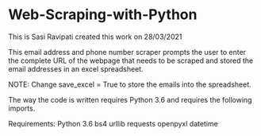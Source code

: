 # Web-Scraping-with-Python

This is Sasi Ravipati created this work on 28/03/2021

This email address and phone number scraper prompts the user to enter the complete URL of the webpage that needs to be scraped and stored the email addresses in an excel spreadsheet.

NOTE: Change save_excel = True to store the emails into the spreadsheet.

The way the code is written requires Python 3.6 and requires the following imports.

Requirements:
  Python 3.6
  bs4
  urllib
  requests
  openpyxl
  datetime
